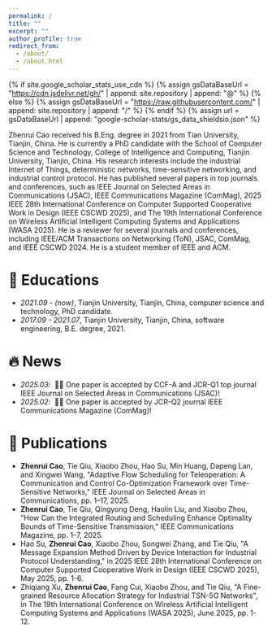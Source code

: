 ```yaml
---
permalink: /
title: ""
excerpt: ""
author_profile: true
redirect_from: 
  - /about/
  - /about.html
---
```


{% if site.google_scholar_stats_use_cdn %}
{% assign gsDataBaseUrl = "https://cdn.jsdelivr.net/gh/" | append: site.repository | append: "@" %}
{% else %}
{% assign gsDataBaseUrl = "https://raw.githubusercontent.com/" | append: site.repository | append: "/" %}
{% endif %}
{% assign url = gsDataBaseUrl | append: "google-scholar-stats/gs_data_shieldsio.json" %}

<span class='anchor' id='about-me'></span>

Zhenrui Cao received his B.Eng. degree in 2021 from Tian University, Tianjin, China. He is currently a PhD candidate with the School of Computer Science and Technology, College of Intelligence and Computing, Tianjin  University, Tianjin, China. His research interests include the industrial Internet of Things, deterministic networks, time-sensitive networking, and industrial control protocol. He has published several papers in top journals and conferences, such as IEEE Journal on Selected Areas in Communications (JSAC), IEEE Communications Magazine (ComMag), 2025 IEEE 28th International Conference on Computer Supported Cooperative Work in Design (IEEE CSCWD 2025), and The 19th International Conference on Wireless Artificial Intelligent Computing Systems and Applications (WASA 2025). He is a reviewer for several journals and conferences, including IEEE/ACM Transactions on Networking (ToN), JSAC, ComMag, and IEEE CSCWD 2024. He is a student member of IEEE and ACM.
<!-- He has won many scholarships at Tianjin University, including the Chinese Government-sponsored Study Abroad Scholarship, the First-class Academic Scholarship, the Lenovo Scholarship, and the Outstanding Youth Scholarship. -->

<!-- My research interest includes neural machine translation and computer vision. I have published more than 100 papers at the top international AI conferences with total <a href='https://scholar.google.com/citations?user=DhtAFkwAAAAJ'>google scholar citations <strong><span id='total_cit'>260000+</span></strong></a> (You can also use google scholar badge <a href='https://scholar.google.com/citations?user=DhtAFkwAAAAJ'><img src="https://img.shields.io/endpoint?url={{ url | url_encode }}&logo=Google%20Scholar&labelColor=f6f6f6&color=9cf&style=flat&label=citations"></a>). -->

# 📖 Educations
- *2021.09 - (now)*, Tianjin University, Tianjin, China, computer science and technology, PhD candidate.
- *2017.09 - 2021.07*, Tianjin University, Tianjin, China, software engineering, B.E. degree, 2021.

# 🔥 News
- *2025.03*: &nbsp;🎉🎉 One paper is accepted by CCF-A and JCR-Q1 top journal IEEE Journal on Selected Areas in Communications (JSAC)!
- *2025.02*: &nbsp;🎉🎉 One paper is accepted by JCR-Q2 journal IEEE Communications Magazine (ComMag)!

# 📝 Publications 

<!--<div class='paper-box'><div class='paper-box-image'><div><div class="badge">CVPR 2016</div><img src='images/500x300.png' alt="sym" width="100%"></div></div>
<div class='paper-box-text' markdown="1">
[Deep Residual Learning for Image Recognition](https://openaccess.thecvf.com/content_cvpr_2016/papers/He_Deep_Residual_Learning_CVPR_2016_paper.pdf)

**Kaiming He**, Xiangyu Zhang, Shaoqing Ren, Jian Sun
[**Project**](https://scholar.google.com/citations?view_op=view_citation&hl=zh-CN&user=DhtAFkwAAAAJ&citation_for_view=DhtAFkwAAAAJ:ALROH1vI_8AC) <strong><span class='show_paper_citations' data='DhtAFkwAAAAJ:ALROH1vI_8AC'></span></strong>
</div>
</div> -->

- **Zhenrui Cao**, Tie Qiu, Xiaobo Zhou, Hao Su, Min Huang, Dapeng Lan, and Xingwei Wang, "Adaptive Flow Scheduling for Teleoperation: A Communication and Control Co-Optimization Framework over Time-Sensitive Networks," IEEE Journal on Selected Areas in Communications, pp. 1–17, 2025.
- **Zhenrui Cao**, Tie Qiu, Qingyong Deng, Haolin Liu, and Xiaobo Zhou, "How Can the Integrated Routing and Scheduling Enhance Optimality Bounds of Time-Sensitive Transmission," IEEE Communications Magazine, pp. 1–7, 2025.
- Hao Su, **Zhenrui Cao**, Xiaobo Zhou, Songwei Zhang, and Tie Qiu, "A Message Expansion Method Driven by Device Interaction for Industrial Protocol Understanding," in 2025 IEEE 28th International Conference on Computer Supported Cooperative Work in Design (IEEE CSCWD 2025), May 2025, pp. 1-6.
- Zhiqiang Xu, **Zhenrui Cao**, Fang Cui, Xiaobo Zhou, and Tie Qiu, "A Fine-grained Resource Allocation Strategy for Industrial TSN-5G Networks", in The 19th International Conference on Wireless Artificial Intelligent Computing Systems and Applications (WASA 2025), June 2025, pp. 1-12.

<!--# 🎖 Honors and Awards
- *2021.10* Lorem ipsum dolor sit amet, consectetur adipiscing elit. Vivamus ornare aliquet ipsum, ac tempus justo dapibus sit amet. %- *2021.09* Lorem ipsum dolor sit amet, consectetur adipiscing elit. Vivamus ornare aliquet ipsum, ac tempus justo dapibus sit amet. 

# 💬 Invited Talks
- *2021.06*, Lorem ipsum dolor sit amet, consectetur adipiscing elit. Vivamus ornare aliquet ipsum, ac tempus justo dapibus sit amet. 
- *2021.03*, Lorem ipsum dolor sit amet, consectetur adipiscing elit. Vivamus ornare aliquet ipsum, ac tempus justo dapibus sit amet.  \| [\[video\]](https://github.com/)

# 💻 Internships
- *2019.05 - 2020.02*, [Lorem](https://github.com/), China.-->

